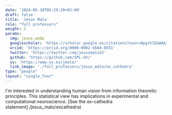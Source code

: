 ```yaml
---
date: '2024-05-10T05:29:29+02:00'
draft: false
title: 'Jesús Malo'
role: "full professors"
weight: 2
params:
  img: jesus.webp
  googlescholar: 'https://scholar.google.es/citations?user=0pgrklEAAAAJ&hl=es'
  orcid: 'https://orcid.org/0000-0002-5684-8591'
  twitter: 'https://twitter.com/jesusmalo32'
  github: 'https://github.com/IPL-UV/'
  uv: 'https://www.uv.es/jmalo/'
  link_image: './full_professors/jesus_malo/ex_cathedra'
type: "people"
layout: "single_four"
---
```




I'm interested in understanding human vision from information theoretic principles. This statistical view has implications in experimental and computational neuroscience. [See the ex-cathedra statement]./jesus_malo/excathedra)

